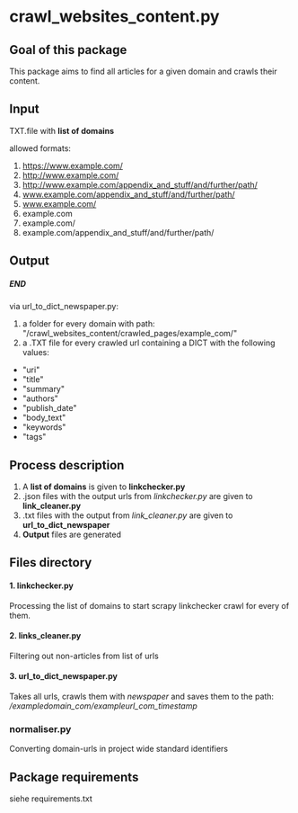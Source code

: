 # crawl_websites_content.py


## Goal of this package

This package aims to find all articles for a given domain and crawls their content.


## Input

TXT.file with **list of domains**

allowed formats:

1. https://www.example.com/
2. http://www.example.com/
3. http://www.example.com/appendix_and_stuff/and/further/path/
4. www.example.com/appendix_and_stuff/and/further/path/
5. www.example.com/
6. example.com
6. example.com/
7. example.com/appendix_and_stuff/and/further/path/


## Output

##### END

via url_to_dict_newspaper.py:
 1. a folder for every domain with path: "/crawl_websites_content/crawled_pages/example_com/"
 2. a .TXT file for every crawled url containing a DICT with the following values:
  - "uri"
  - "title"
  - "summary"
  - "authors"
  - "publish_date"
  - "body_text"
  - "keywords"
  - "tags"

 ## Process description

 1. A **list of domains** is given to **linkchecker.py**
 2. .json files with the output urls from *linkchecker.py* are given to **link_cleaner.py**
 3. .txt files with the output from  *link_cleaner.py* are given to **url_to_dict_newspaper**
 4. **Output** files are generated


## Files directory

#### 1. linkchecker.py
Processing the list of domains to start scrapy linkchecker crawl for every of them.

#### 2. links_cleaner.py 
Filtering out non-articles from list of urls

#### 3. url_to_dict_newspaper.py
Takes all urls, crawls them with *newspaper* and saves them to the path: */exampledomain_com/exampleurl_com_timestamp*
 
### normaliser.py
Converting domain-urls in project wide standard identifiers

## Package requirements
siehe requirements.txt


